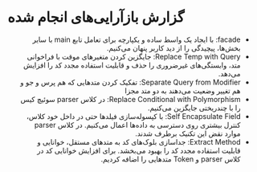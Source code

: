 # گزارش بازآرایی‌های انجام شده
<ul dir="rtl">
<li> facade:
با ایجاد یک واسط ساده و یکپارچه برای تعامل تابع main با سایر بخش‌ها، پیچیدگی را از دید کاربر پنهان می‌کنیم.

<li>Replace Temp with Query:
  جایگزین کردن متغیرهای موقت با فراخوانی متد، وابستگی‌های غیرضروری را حذف و قابلیت استفاده مجدد کد را افزایش می‌دهد.

<li>Separate Query from Modifier:
تفکیک کردن متد‌هایی که هم پرس و جو و هم تغییر وضعیت می‌دهند به دو متد مجزا  

<li>Replace Conditional with Polymorphism:
در کلاس parser سوئیچ کیس را با چندریختی جایگزین می‌کنیم.

<li>Self Encapsulate Field:
با کپسوله‌سازی فیلدها حتی در داخل خود کلاس، کنترل بیشتری روی دسترسی به داده‌ها اعمال می‌کنیم.
در کلاس parser موارد نقض این تکنیک برطرف شدند.

<li>Extract Method:
جداسازی بلوک‌های کد به متدهای مستقل، خوانایی و قابلیت استفاده مجدد کد را بهبود می‌بخشد.
برای افزایش خوانایی کد در کلاس parser و Token متدهایی را اضافه کردیم.
</ul>
